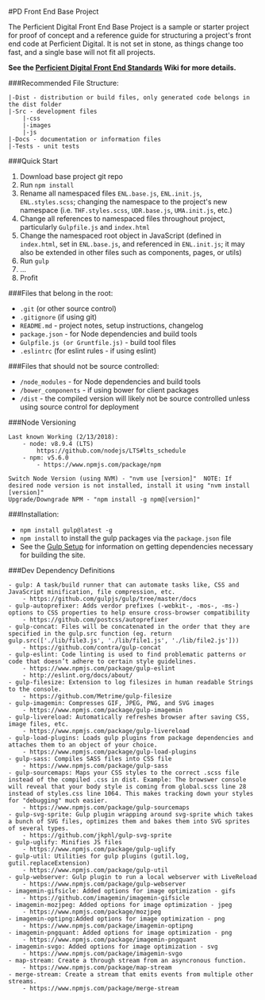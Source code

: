 #PD Front End Base Project

The Perficient Digital Front End Base Project is a sample or starter project for proof of concept and a reference guide for structuring a project's front end code at Perficient Digital.  It is not set in stone, as things change too fast, and a single base will not fit all projects.  

**See the [Perficient Digital Front End Standards](https://github.com/EnlightenAgency/EnlBase/wiki/Enlighten-Front-End-Standards) Wiki for more details.**

###Recommended File Structure:

    |-Dist - distribution or build files, only generated code belongs in the dist folder
    |-Src - development files
        |-css
        |-images
        |-js
    |-Docs - documentation or information files
    |-Tests - unit tests

###Quick Start
1. Download base project git repo
2. Run `npm install`
3. Rename all namespaced files `ENL.base.js`, `ENL.init.js`, `ENL.styles.scss`; changing the namespace to the project's new namespace (i.e. `THF.styles.scss`, `UDR.base.js`, `UMA.init.js`, etc.)
4. Change all references to namespaced files throughout project, particularly `Gulpfile.js` and `index.html`
5. Change the namespaced root object in JavaScript (defined in `index.html`, set in `ENL.base.js`, and referenced in `ENL.init.js`; it may also be extended in other files such as components, pages, or utils)
6. Run `gulp`
7. ...
8. Profit

###Files that belong in the root:

 - `.git` (or other source control)
 - `.gitignore` (if using git)
 - `README.md` - project notes, setup instructions, changelog
 - `package.json` - for Node dependencies and build tools
 - `Gulpfile.js (or Gruntfile.js)` - build tool files
 - `.eslintrc` (for eslint rules - if using eslint)

###Files that should not be source controlled:

 - `/node_modules` - for Node dependencies and build tools
 - `/bower_components` - if using bower for client packages
 - `/dist` - the compiled version will likely not be source controlled unless using source control for deployment

###Node Versioning

    Last known Working (2/13/2018):
    	- node: v8.9.4 (LTS)
    		https://github.com/nodejs/LTS#lts_schedule
        - npm: v5.6.0
        	- https://www.npmjs.com/package/npm

    Switch Node Version (using NVM) - "nvm use [version]"  NOTE: If desired node version is not installed, install it using "nvm install [version]"
	Upgrade/Downgrade NPM - "npm install -g npm@[version]"

###Installation:
 - `npm install gulp@latest -g`
 - `npm install` to install the gulp packages via the `package.json` file
 - See the [Gulp Setup](https://github.com/EnlightenAgency/EnlBase/wiki/Gulp-Setup) for information on getting dependencies necessary for building the site.

###Dev Dependency Definitions

	- gulp: A task/build runner that can automate tasks like, CSS and JavaScript minification, file compression, etc.
		- https://github.com/gulpjs/gulp/tree/master/docs
	- gulp-autoprefixer: Adds verdor prefixes (-webkit-, -mos-, -ms-) options to CSS properties to help ensure cross-browser compatibility
		- https://github.com/postcss/autoprefixer
	- gulp-concat: Files will be concatenated in the order that they are specified in the gulp.src function (eg. return gulp.src(['./lib/file3.js', './lib/file1.js', './lib/file2.js']))
		- https://github.com/contra/gulp-concat
	- gulp-eslint: Code linting is used to find problematic patterns or code that doesn’t adhere to certain style guidelines.
		- https://www.npmjs.com/package/gulp-eslint
		- http://eslint.org/docs/about/
	- gulp-filesize: Extension to log filesizes in human readable Strings to the console.
		- https://github.com/Metrime/gulp-filesize
	- gulp-imagemin: Compresses GIF, JPEG, PNG, and SVG images
		- https://www.npmjs.com/package/gulp-imagemin
	- gulp-livereload: Automatically refreshes browser after saving CSS, image files, etc.
		- https://www.npmjs.com/package/gulp-livereload
	- gulp-load-plugins: Loads gulp plugins from package dependencies and attaches them to an object of your choice.
		- https://www.npmjs.com/package/gulp-load-plugins
	- gulp-sass: Compiles SASS files into CSS file
		- https://www.npmjs.com/package/gulp-sass
	- gulp-sourcemaps: Maps your CSS styles to the correct .scss file instead of the compiled .css in dist. Example: The browswer console will reveal that your body style is coming from global.scss line 28 instead of styles.css line 1064. This makes tracking down your styles for "debugging" much easier.
		- https://www.npmjs.com/package/gulp-sourcemaps
	- gulp-svg-sprite: Gulp plugin wrapping around svg-sprite which takes a bunch of SVG files, optimizes them and bakes them into SVG sprites of several types.
		- https://github.com/jkphl/gulp-svg-sprite
	- gulp-uglify: Minifies JS files
		- https://www.npmjs.com/package/gulp-uglify
	- gulp-util: Utilities for gulp plugins (gutil.log, gutil.replaceExtension)
		- https://www.npmjs.com/package/gulp-util
	- gulp-webserver: Gulp plugin to run a local webserver with LiveReload
		- https://www.npmjs.com/package/gulp-webserver
	- imagemin-gifsicle: Added options for image optimization - gifs
		- https://github.com/imagemin/imagemin-gifsicle
	- imagemin-mozjpeg: Added options for image optimization - jpeg
		- https://www.npmjs.com/package/mozjpeg
	- imagemin-optipng:Added options for image optimization - png
		- https://www.npmjs.com/package/imagemin-optipng
	- imagemin-pngquant: Added options for image optimization - png
		- https://www.npmjs.com/package/imagemin-pngquant
	- imagemin-svgo: Added options for image optimization - svg
		- https://www.npmjs.com/package/imagemin-svgo
	- map-stream: Create a through stream from an asyncronous function.
		- https://www.npmjs.com/package/map-stream
	- merge-stream: Create a stream that emits events from multiple other streams.
		- https://www.npmjs.com/package/merge-stream 